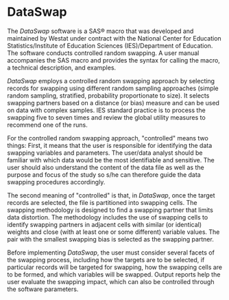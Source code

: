 # DataSwap

The *DataSwap* software is a SAS® macro that was developed and
maintained by Westat under contract with the National Center for
Education Statistics/Institute of Education Sciences (IES)/Department of
Education. The software conducts controlled random swapping. A user
manual accompanies the SAS macro and provides the syntax for calling the
macro, a technical description, and examples.

*DataSwap* employs a controlled random swapping approach by selecting
records for swapping using different random sampling approaches (simple
random sampling, stratified, probability proportionate to size). It
selects swapping partners based on a distance (or bias) measure and can
be used on data with complex samples. IES standard practice is to
process the swapping five to seven times and review the global utility
measures to recommend one of the runs.

For the controlled random swapping approach, "controlled" means two
things: First, it means that the user is responsible for identifying the
data swapping variables and parameters. The user/data analyst should be
familiar with which data would be the most identifiable and sensitive.
The user should also understand the content of the data file as well as
the purpose and focus of the study so s/he can therefore guide the data
swapping procedures accordingly.

The second meaning of "controlled" is that, in *DataSwap*, once the
target records are selected, the file is partitioned into swapping
cells. The swapping methodology is designed to find a swapping partner
that limits data distortion. The methodology includes the use of
swapping cells to identify swapping partners in adjacent cells with
similar (or identical) weights and close (with at least one or some
different) variable values. The pair with the smallest swapping bias is
selected as the swapping partner.

Before implementing *DataSwap*, the user must consider several facets of
the swapping process, including how the targets are to be selected, if
particular records will be targeted for swapping, how the swapping cells
are to be formed, and which variables will be swapped. Output reports
help the user evaluate the swapping impact, which can also be controlled
through the software parameters.
